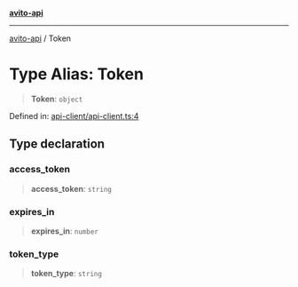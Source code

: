 [**avito-api**](../README.md)

***

[avito-api](../globals.md) / Token

# Type Alias: Token

> **Token**: `object`

Defined in: [api-client/api-client.ts:4](https://github.com/demark-pro/avito-api/blob/1d3612bd3d7031e3e6036c5c6752c6189cef9c8c/src/api-client/api-client.ts#L4)

## Type declaration

### access\_token

> **access\_token**: `string`

### expires\_in

> **expires\_in**: `number`

### token\_type

> **token\_type**: `string`
